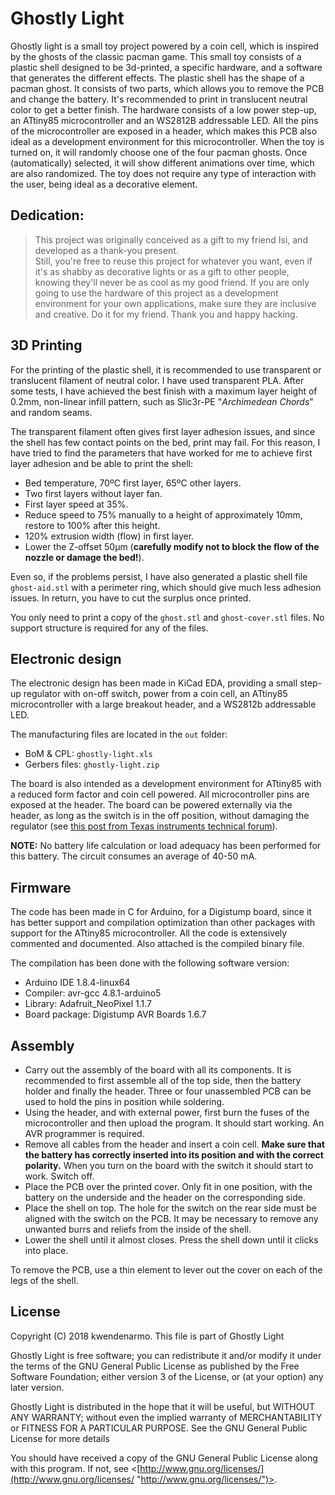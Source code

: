 # Ghostly Light

Ghostly light is a small toy project powered by a coin cell, which is inspired by the ghosts of the classic pacman game.
This small toy consists of a plastic shell designed to be 3d-printed, a specific hardware, and a software that generates the different effects.
The plastic shell has the shape of a pacman ghost. It consists of two parts, which allows you to remove the PCB and change the battery. It's recommended to print in translucent neutral color to get a better finish.
The hardware consists of a low power step-up, an ATtiny85 microcontroller and an WS2812B addressable LED. All the pins of the microcontroller are exposed in a header, which makes this PCB also ideal as a development environment for this microcontroller.
When the toy is turned on, it will randomly choose one of the four pacman ghosts. Once (automatically) selected, it will show different animations over time, which are also randomized. The toy does not require any type of interaction with the user, being ideal as a decorative element.

## Dedication:

> This project was originally conceived as a gift to my friend Isi, and developed as a thank-you present.  
> Still, you're free to reuse this project for whatever you want, even if it's as shabby as decorative lights or as a gift to other people, knowing they'll never be as cool as my good friend. If you are only going to use the hardware of this project as a development environment for your own applications, make sure they are inclusive and creative. Do it for my friend. Thank you and happy hacking.

## 3D Printing

For the printing of the plastic shell, it is recommended to use transparent or translucent filament of neutral color. I have used transparent PLA. After some tests, I have achieved the best finish with a maximum layer height of 0.2mm, non-linear infill pattern, such as Slic3r-PE "_Archimedean Chords_" and random seams.

The transparent filament often gives first layer adhesion issues, and since the shell has few contact points on the bed, print may fail. For this reason, I have tried to find the parameters that have worked for me to achieve first layer adhesion and be able to print the shell:

- Bed temperature, 70ºC first layer, 65ºC other layers.
- Two first layers without layer fan.
- First layer speed at 35%.
- Reduce speed to 75% manually to a height of approximately 10mm, restore to 100% after this height.
- 120% extrusion width (flow) in first layer.
- Lower the Z-offset 50µm (**carefully modify not to block the flow of the nozzle or damage the bed!**).

Even so, if the problems persist, I have also generated a plastic shell file `ghost-aid.stl` with a perimeter ring, which should give much less adhesion issues. In return, you have to cut the surplus once printed.

You only need to print a copy of the `ghost.stl` and `ghost-cover.stl` files. No support structure is required for any of the files.

## Electronic design

The electronic design has been made in KiCad EDA, providing a small step-up regulator with on-off switch, power from a coin cell, an ATtiny85 microcontroller with a large breakout header, and a WS2812b addressable LED.

The manufacturing files are located in the `out` folder:

- BoM & CPL: `ghostly-light.xls`
- Gerbers files: `ghostly-light.zip`

The board is also intended as a development environment for ATtiny85 with a reduced form factor and coin cell powered. All microcontroller pins are exposed at the header. The board can be powered externally via the header, as long as the switch is in the off position, without damaging the regulator (see [this post from Texas instruments technical forum](https://e2e.ti.com/support/power-management/f/196/p/198340/707580#707580)).

**NOTE:** No battery life calculation or load adequacy has been performed for this battery. The circuit consumes an average of 40-50 mA.

## Firmware

The code has been made in C for Arduino, for a Digistump board, since it has better support and compilation optimization than other packages with support for the ATtiny85 microcontroller. All the code is extensively commented and documented. Also attached is the compiled binary file.

The compilation has been done with the following software version:

- Arduino IDE 1.8.4-linux64
- Compiler: avr-gcc 4.8.1-arduino5
- Library: Adafruit_NeoPixel 1.1.7
- Board package: Digistump AVR Boards 1.6.7

## Assembly

- Carry out the assembly of the board with all its components. It is recommended to first assemble all of the top side, then the battery holder and finally the header. Three or four unassembled PCB can be used to hold the pins in position while soldering.
- Using the header, and with external power, first burn the fuses of the microcontroller and then upload the program. It should start working. An AVR programmer is required.
- Remove all cables from the header and insert a coin cell. **Make sure that the battery has correctly inserted into its position and with the correct polarity.** When you turn on the board with the switch it should start to work. Switch off.
- Place the PCB over the printed cover. Only fit in one position, with the battery on the underside and the header on the corresponding side.
- Place the shell on top. The hole for the switch on the rear side must be aligned with the switch on the PCB. It may be necessary to remove any unwanted burrs and reliefs from the inside of the shell.
- Lower the shell until it almost closes. Press the shell down until it clicks into place.

To remove the PCB, use a thin element to lever out the cover on each of the legs of the shell.

## License

Copyright (C) 2018 kwendenarmo. This file is part of Ghostly Light

Ghostly Light is free software; you can redistribute it and/or modify it under the terms of the GNU General Public License as published by the Free Software Foundation; either version 3 of the License, or (at your option) any later version.

Ghostly Light is distributed in the hope that it will be useful, but WITHOUT ANY WARRANTY; without even the implied warranty of MERCHANTABILITY or FITNESS FOR A PARTICULAR PURPOSE. See the GNU General Public License for more details

You should have received a copy of the GNU General Public License along with this program. If not, see <[http://www.gnu.org/licenses/](http://www.gnu.org/licenses/ "http://www.gnu.org/licenses/")>.
